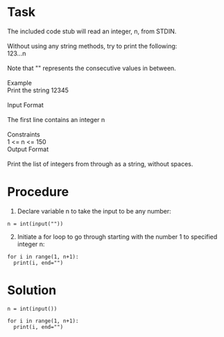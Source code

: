 # Task
The included code stub will read an integer, n, from STDIN. <br>
<br>
Without using any string methods, try to print the following: <br>
123...n<br>
<br>
Note that "" represents the consecutive values in between.<br>
<br>
Example <br>
Print the string 12345 <br>
<br>
Input Format <br>
<br>
The first line contains an integer n <br>
<br>
Constraints <br>
1 <= n <= 150 <br>
Output Format <br>
<br>
Print the list of integers from through as a string, without spaces.

# Procedure
1. Declare variable n to take the input to be any number:
```
n = int(input(""))
```
2. Initiate a for loop to go through starting with the number 1 to specified integer n:
```
for i in range(1, n+1):
  print(i, end="")
```

# Solution
```
n = int(input())
    
for i in range(1, n+1):
  print(i, end="")
```
